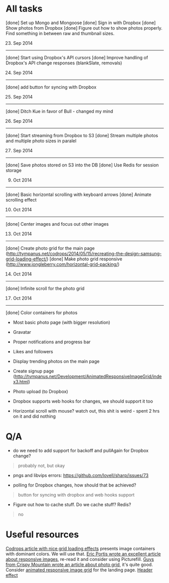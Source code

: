 # All tasks

[done] Set up Mongo and Mongoose
[done] Sign in with Dropbox
[done] Show photos from Dropbox
[done] Figure out how to show photos properly. Find something in between raw and thumbnail sizes.

23. Sep 2014
---

[done] Start using Dropbox's API cursors
[done] Improve handling of Dropbox's API change responses (blankSlate, removals)

24. Sep 2014
---

[done] add button for syncing with Dropbox

25. Sep 2014
---

[done] Ditch Kue in favor of Bull - changed my mind

26. Sep 2014
---

[done] Start streaming from Dropbox to S3
[done] Stream multiple photos and multiple photo sizes in paralel

27. Sep 2014
----

[done] Save photos stored on S3 into the DB
[done] Use Redis for session storage

09. Oct 2014
---

[done] Basic horizontal scrolling with keyboard arrows
[done] Animate scrolling effect

10. Oct 2014
---

[done] Center images and focus out other images

13. Oct 2014
---

[done] Create photo grid for the main page (http://tympanus.net/codrops/2014/05/15/recreating-the-design-samsung-grid-loading-effect/)
[done] Make photo grid responsive (http://www.jongleberry.com/horizontal-grid-packing/)

14. Oct 2014
---

[done] Infinite scroll for the photo grid

17. Oct 2014
---

[done] Color containers for photos
* Most basic photo page (with bigger resolution)
* Gravatar


* Proper notifications and progress bar
* Likes and followers
* Display trending photos on the main page
* Create signup page (http://tympanus.net/Development/AnimatedResponsiveImageGrid/index3.html)
* Photo upload (to Dropbox)
* Dropbox supports web hooks for changes, we should support it too
* Horizontal scroll with mouse? watch out, this shit is weird - spent 2 hrs on it and did nothing

# Q/A

* do we need to add support for backoff and pullAgain for Dropbox change?
> probably not, but okay

* pngs and libvips errors: https://github.com/lovell/sharp/issues/73

* polling for Dropbox changes, how should that be achieved?
> button for syncing with dropbox and web hooks support

* Figure out how to cache stuff. Do we cache stuff? Redis?
> no

# Useful resources

[Codrops article with nice grid loading effects](http://tympanus.net/Tutorials/SamsungGrid/index.html) presents image containers with dominant colors. We will use that.
[Eric Portis wrote an excellent article about responsive images](http://ericportis.com/posts/2014/srcset-sizes/), re-read it and consider using Picturefill.
[Guys from Crispy Mountain wrote an article about photo grid](https://www.crispymtn.com/stories/the-algorithm-for-a-perfectly-balanced-photo-gallery), it's quite good.
Consider [animated responsive image grid](http://tympanus.net/Development/AnimatedResponsiveImageGrid/index3.html) for the landing page.
[Header effect](http://codepen.io/bassta/pen/iIskw)

